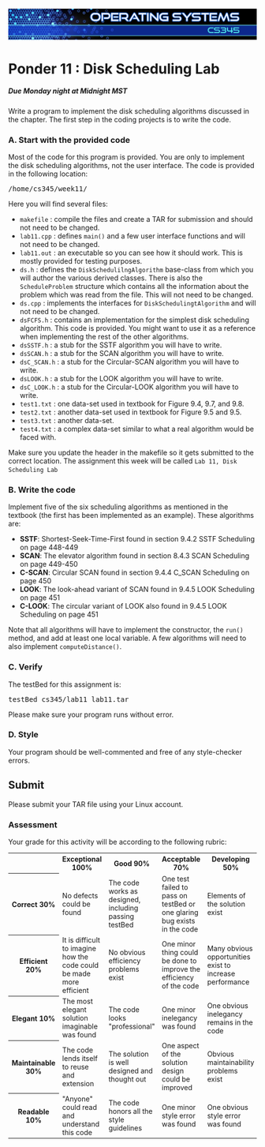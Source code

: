 ![](../images/banner.jpg)

# Ponder 11 : Disk Scheduling Lab

##### Due Monday night at Midnight MST

Write a program to implement the disk scheduling algorithms discussed in the chapter. The first step in the coding projects is to write the code.

### A. Start with the provided code

Most of the code for this program is provided. You are only to implement the disk scheduling algorithms, not the user interface. The code is provided in the following location:

<pre>/home/cs345/week11/</pre>

Here you will find several files:

*   `makefile` : compile the files and create a TAR for submission and should not need to be changed.
*   `lab11.cpp` : defines `main()` and a few user interface functions and will not need to be changed.
*   `lab11.out` : an executable so you can see how it should work. This is mostly provided for testing purposes.
*   `ds.h` : defines the `DiskSchedulilngAlgorithm` base-class from which you will author the various derived classes. There is also the `ScheduleProblem` structure which contains all the information about the problem which was read from the file. This will not need to be changed.
*   `ds.cpp` : implements the interfaces for `DiskSchedulingtAlgorithm` and will not need to be changed.
*   `dsFCFS.h` : contains an implementation for the simplest disk scheduling algorithm. This code is provided. You might want to use it as a reference when implementing the rest of the other algorithms.
*   `dsSSTF.h` : a stub for the SSTF algorithm you will have to write.
*   `dsSCAN.h` : a stub for the SCAN algorithm you will have to write.
*   `dsC_SCAN.h` : a stub for the Circular-SCAN algorithm you will have to write.
*   `dsLOOK.h` : a stub for the LOOK algorithm you will have to write.
*   `dsC_LOOK.h` : a stub for the Circular-LOOK algorithm you will have to write.
*   `test1.txt` : one data-set used in textbook for Figure 9.4, 9.7, and 9.8.
*   `test2.txt` : another data-set used in textbook for Figure 9.5 and 9.5.
*   `test3.txt` : another data-set.
*   `test4.txt` : a complex data-set similar to what a real algorithm would be faced with.

Make sure you update the header in the makefile so it gets submitted to the correct location. The assignment this week will be called `Lab 11, Disk Scheduling Lab`

### B. Write the code

Implement five of the six scheduling algorithms as mentioned in the textbook (the first has been implemented as an example). These algorithms are:

*   **SSTF**: Shortest-Seek-Time-First found in section 9.4.2 SSTF Scheduling on page 448-449
*   **SCAN**: The elevator algorithm found in section 8.4.3 SCAN Scheduling on page 449-450
*   **C-SCAN**: Circular SCAN found in section 9.4.4 C_SCAN Scheduling on page 450
*   **LOOK**: The look-ahead variant of SCAN found in 9.4.5 LOOK Scheduling on page 451
*   **C-LOOK**: The circular variant of LOOK also found in 9.4.5 LOOK Scheduling on page 451

Note that all algorithms will have to implement the constructor, the `run()` method, and add at least one local variable. A few algorithms will need to also implement `computeDistance()`.

### C. Verify

The testBed for this assignment is:

<pre>testBed cs345/lab11 lab11.tar</pre>

Please make sure your program runs without error.

### D. Style

Your program should be well-commented and free of any style-checker errors.

## Submit

Please submit your TAR file using your Linux account.


### Assessment

Your grade for this activity will be according to the following rubric:

<table class="rubric">

<tbody>

<tr>

<th> </th>

<th>Exceptional  
100%</th>

<th>Good  
90%</th>

<th>Acceptable  
70%</th>

<th>Developing  
50%</th>

<th>Missing  
0%</th>

</tr>

<tr>

<th>Correct  
30%</th>

<td>No defects could be found</td>

<td>The code works as designed, including passing testBed</td>

<td>One test failed to pass on testBed or one glaring bug exists in the code</td>

<td>Elements of the solution exist</td>

<td>No attempt was made to solve the problem</td>

</tr>

<tr>

<th>Efficient  
20%</th>

<td>It is difficult to imagine how the code could be made more efficient</td>

<td>No obvious efficiency problems exist</td>

<td>One minor thing could be done to improve the efficiency of the code</td>

<td>Many obvious opportunities exist to increase performance</td>

<td>The code has horrible performance issues</td>

</tr>

<tr>

<th>Elegant  
10%</th>

<td>The most elegant solution imaginable was found</td>

<td>The code looks "professional"</td>

<td>One minor inelegancy was found</td>

<td>One obvious inelegancy remains in the code</td>

<td>The code was thrown together</td>

</tr>

<tr>

<th>Maintainable  
30%</th>

<td>The code lends itself to reuse and extension</td>

<td>The solution is well designed and thought out</td>

<td>One aspect of the solution design could be improved</td>

<td>Obvious maintainability problems exist</td>

<td>Support costs on this code would be much greater than necessary</td>

</tr>

<tr>

<th>Readable  
10%</th>

<td>"Anyone" could read and understand this code</td>

<td>The code honors all the style guidelines</td>

<td>One minor style error was found</td>

<td>One obvious style error was found</td>

<td>No obvious attention was spent on readability</td>

</tr>

</tbody>

</table>